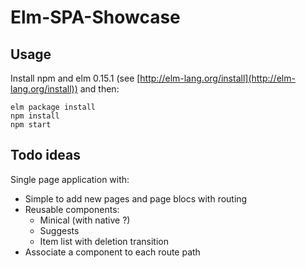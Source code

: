 Elm-SPA-Showcase
================

Usage
-----

Install npm and elm 0.15.1 (see
[http://elm-lang.org/install](http://elm-lang.org/install)) and then:

```shell
elm package install
npm install
npm start
```

Todo ideas
----------

Single page application with:

- Simple to add new pages and page blocs with routing
- Reusable components:
    - Minical (with native ?)
    - Suggests
    - Item list with deletion transition
- Associate a component to each route path
